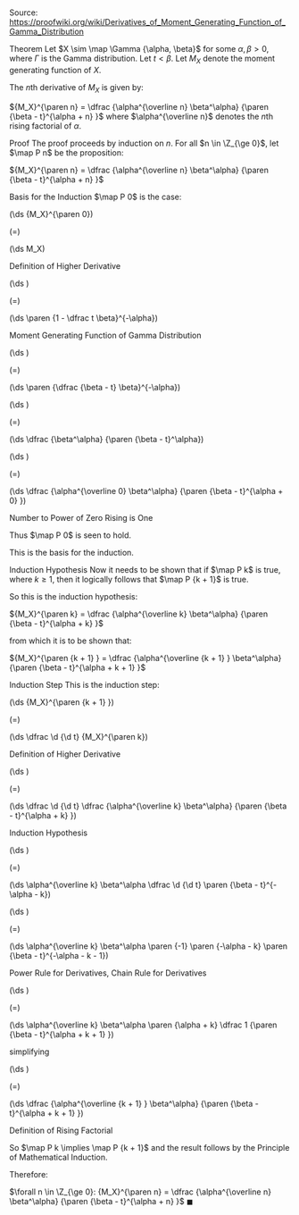 # 

Source: https://proofwiki.org/wiki/Derivatives_of_Moment_Generating_Function_of_Gamma_Distribution



Theorem
Let $X \sim \map \Gamma {\alpha, \beta}$ for some $\alpha, \beta > 0$, where $\Gamma$ is the Gamma distribution.
Let $t < \beta$.
Let $M_X$ denote the moment generating function of $X$.

The $n$th derivative of $M_X$ is given by:

${M_X}^{\paren n} = \dfrac {\alpha^{\overline n} \beta^\alpha} {\paren {\beta - t}^{\alpha + n} }$
where $\alpha^{\overline n}$ denotes the $n$th rising factorial of $\alpha$.


Proof
The proof proceeds by induction on $n$.
For all $n \in \Z_{\ge 0}$, let $\map P n$ be the proposition:

${M_X}^{\paren n} = \dfrac {\alpha^{\overline n} \beta^\alpha} {\paren {\beta - t}^{\alpha + n} }$


Basis for the Induction
$\map P 0$ is the case:














\(\ds {M_X}^{\paren 0}\)

\(=\)







\(\ds M_X\)





Definition of Higher Derivative














\(\ds \)

\(=\)







\(\ds \paren {1 - \dfrac t \beta}^{-\alpha}\)





Moment Generating Function of Gamma Distribution














\(\ds \)

\(=\)







\(\ds \paren {\dfrac {\beta - t} \beta}^{-\alpha}\)




















\(\ds \)

\(=\)







\(\ds \dfrac {\beta^\alpha} {\paren {\beta - t}^\alpha}\)




















\(\ds \)

\(=\)







\(\ds \dfrac {\alpha^{\overline 0} \beta^\alpha} {\paren {\beta - t}^{\alpha + 0} }\)





Number to Power of Zero Rising is One




Thus $\map P 0$ is seen to hold.

This is the basis for the induction.


Induction Hypothesis
Now it needs to be shown that if $\map P k$ is true, where $k \ge 1$, then it logically follows that $\map P {k + 1}$ is true.

So this is the induction hypothesis:

${M_X}^{\paren k} = \dfrac {\alpha^{\overline k} \beta^\alpha} {\paren {\beta - t}^{\alpha + k} }$

from which it is to be shown that:

${M_X}^{\paren {k + 1} } = \dfrac {\alpha^{\overline {k + 1} } \beta^\alpha} {\paren {\beta - t}^{\alpha + k + 1} }$


Induction Step
This is the induction step:














\(\ds {M_X}^{\paren {k + 1} }\)

\(=\)







\(\ds \dfrac \d {\d t} {M_X}^{\paren k}\)





Definition of Higher Derivative














\(\ds \)

\(=\)







\(\ds \dfrac \d {\d t} \dfrac {\alpha^{\overline k} \beta^\alpha} {\paren {\beta - t}^{\alpha + k} }\)





Induction Hypothesis














\(\ds \)

\(=\)







\(\ds \alpha^{\overline k} \beta^\alpha \dfrac \d {\d t} \paren {\beta - t}^{-\alpha - k}\)




















\(\ds \)

\(=\)







\(\ds \alpha^{\overline k} \beta^\alpha \paren {-1} \paren {-\alpha - k} \paren {\beta - t}^{-\alpha - k - 1}\)





Power Rule for Derivatives, Chain Rule for Derivatives














\(\ds \)

\(=\)







\(\ds \alpha^{\overline k} \beta^\alpha \paren {\alpha + k} \dfrac 1 {\paren {\beta - t}^{\alpha + k + 1} }\)





simplifying














\(\ds \)

\(=\)







\(\ds \dfrac {\alpha^{\overline {k + 1} } \beta^\alpha} {\paren {\beta - t}^{\alpha + k + 1} }\)





Definition of Rising Factorial



So $\map P k \implies \map P {k + 1}$ and the result follows by the Principle of Mathematical Induction.

Therefore:

$\forall n \in \Z_{\ge 0}: {M_X}^{\paren n} = \dfrac {\alpha^{\overline n} \beta^\alpha} {\paren {\beta - t}^{\alpha + n} }$
$\blacksquare$





